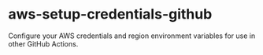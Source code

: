 # aws-setup-credentials-github
Configure your AWS credentials and region environment variables for use in other GitHub Actions.

